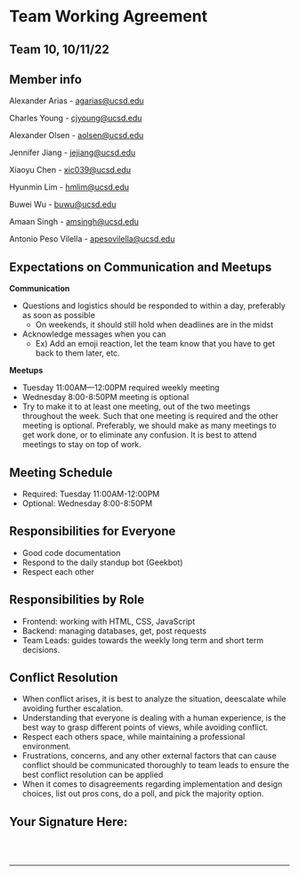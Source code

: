 # Team Working Agreement
## Team 10, 10/11/22

## Member info
Alexander Arias - agarias@ucsd.edu

Charles Young - cjyoung@ucsd.edu

Alexander Olsen - aolsen@ucsd.edu

Jennifer Jiang - jejiang@ucsd.edu

Xiaoyu Chen - xic039@ucsd.edu

Hyunmin Lim - hmlim@ucsd.edu

Buwei Wu - buwu@ucsd.edu

Amaan Singh - amsingh@ucsd.edu

Antonio Peso Vilella - apesovilella@ucsd.edu

## Expectations on Communication and Meetups

**Communication**
- Questions and logistics should be responded to within a day, preferably as soon as possible
  - On weekends, it should still hold when deadlines are in the midst
- Acknowledge messages when you can 
  - Ex) Add an emoji reaction, let the team know that you have to get back to them later, etc.

**Meetups**
- Tuesday 11:00AM—12:00PM required weekly meeting
- Wednesday 8:00-8:50PM meeting is optional
- Try to make it to at least one meeting, out of the two meetings throughout the week. Such that one meeting is required and the other meeting is optional. Preferably, we should make as many meetings to get work done, or to eliminate any confusion. It is best to attend meetings to stay on top of work.

## Meeting Schedule

- Required: Tuesday 11:00AM-12:00PM
- Optional: Wednesday 8:00-8:50PM

## Responsibilities for Everyone

- Good code documentation
- Respond to the daily standup bot (Geekbot)
- Respect each other

## Responsibilities by Role

- Frontend: working with HTML, CSS, JavaScript
- Backend: managing databases, get, post requests
- Team Leads: guides towards the weekly long term and short term decisions.

## Conflict Resolution

- When conflict arises, it is best to analyze the situation, deescalate while avoiding further escalation.
- Understanding that everyone is dealing with a human experience, is the best way to grasp different points of views, while avoiding conflict.
- Respect each others space, while maintaining a professional environment.
- Frustrations, concerns, and any other external factors that can cause conflict should be communicated thoroughly to team leads to ensure the best conflict resolution can be applied
- When it comes to disagreements regarding implementation and design choices, list out pros cons, do a poll, and pick the majority option.

## Your Signature Here:

<br/>
<br/>

___________________________________________

